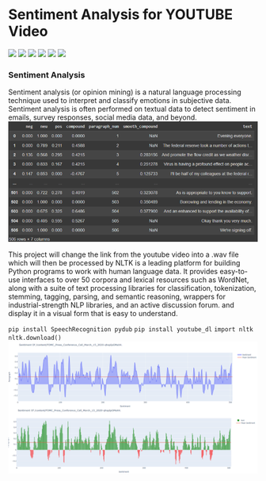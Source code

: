 # Sentiment Analysis for YOUTUBE Video
![](https://img.shields.io/github/stars/pandao/editor.md.svg) ![](https://img.shields.io/github/forks/pandao/editor.md.svg) ![](https://img.shields.io/github/tag/pandao/editor.md.svg) ![](https://img.shields.io/github/release/pandao/editor.md.svg) ![](https://img.shields.io/github/issues/pandao/editor.md.svg) ![](https://img.shields.io/bower/v/editor.md.svg)
### Sentiment Analysis
Sentiment analysis (or opinion mining) is a natural language processing technique used to interpret and classify emotions in subjective data. Sentiment analysis is often performed on textual data to detect sentiment in emails, survey responses, social media data, and beyond.
![](https://github.com/Made-Jaya/Sentiment-Analysis-for-YOUTUBE-Video-Statements/blob/f52014c6dffd28b4da1be61d3cb8725cd1977c00/Capturqeq.PNG)

This project will change the link from the youtube video into a .wav file which will then be processed by NLTK is a leading platform for building Python programs to work with human language data. It provides easy-to-use interfaces to over 50 corpora and lexical resources such as WordNet, along with a suite of text processing libraries for classification, tokenization, stemming, tagging, parsing, and semantic reasoning, wrappers for industrial-strength NLP libraries, and an active discussion forum. and display it in a visual form that is easy to understand.

`pip install SpeechRecognition pydub`
`pip install youtube_dl`
`import nltk`
`nltk.download()`
![](https://github.com/Made-Jaya/Sentiment-Analysis-for-YOUTUBE-Video-Statements/blob/f52014c6dffd28b4da1be61d3cb8725cd1977c00/Untitledsas.png)



